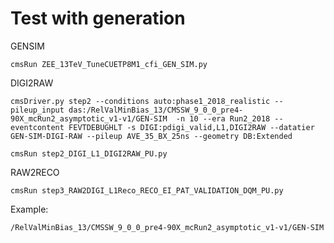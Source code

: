 Test with generation
====

GENSIM

    cmsRun ZEE_13TeV_TuneCUETP8M1_cfi_GEN_SIM.py

DIGI2RAW
    
    cmsDriver.py step2 --conditions auto:phase1_2018_realistic --pileup_input das:/RelValMinBias_13/CMSSW_9_0_0_pre4-90X_mcRun2_asymptotic_v1-v1/GEN-SIM  -n 10 --era Run2_2018 --eventcontent FEVTDEBUGHLT -s DIGI:pdigi_valid,L1,DIGI2RAW --datatier GEN-SIM-DIGI-RAW --pileup AVE_35_BX_25ns --geometry DB:Extended
    
    cmsRun step2_DIGI_L1_DIGI2RAW_PU.py
    
RAW2RECO

    cmsRun step3_RAW2DIGI_L1Reco_RECO_EI_PAT_VALIDATION_DQM_PU.py

    
Example:

    /RelValMinBias_13/CMSSW_9_0_0_pre4-90X_mcRun2_asymptotic_v1-v1/GEN-SIM 

